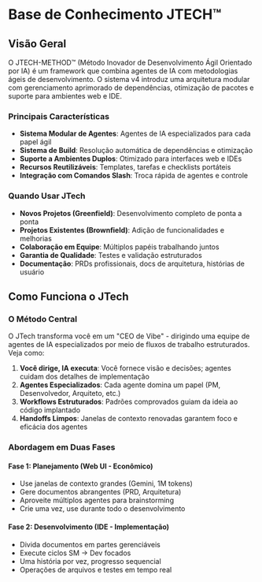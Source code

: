 <!-- Powered by JTECH™ Core -->

# Base de Conhecimento JTECH™

## Visão Geral

O JTECH-METHOD™ (Método Inovador de Desenvolvimento Ágil Orientado por IA) é um framework que combina agentes de IA com metodologias ágeis de desenvolvimento. O sistema v4 introduz uma arquitetura modular com gerenciamento aprimorado de dependências, otimização de pacotes e suporte para ambientes web e IDE.

### Principais Características

- **Sistema Modular de Agentes**: Agentes de IA especializados para cada papel ágil
- **Sistema de Build**: Resolução automática de dependências e otimização
- **Suporte a Ambientes Duplos**: Otimizado para interfaces web e IDEs
- **Recursos Reutilizáveis**: Templates, tarefas e checklists portáteis
- **Integração com Comandos Slash**: Troca rápida de agentes e controle

### Quando Usar JTech

- **Novos Projetos (Greenfield)**: Desenvolvimento completo de ponta a ponta
- **Projetos Existentes (Brownfield)**: Adição de funcionalidades e melhorias
- **Colaboração em Equipe**: Múltiplos papéis trabalhando juntos
- **Garantia de Qualidade**: Testes e validação estruturados
- **Documentação**: PRDs profissionais, docs de arquitetura, histórias de usuário

## Como Funciona o JTech

### O Método Central

O JTech transforma você em um "CEO de Vibe" - dirigindo uma equipe de agentes de IA especializados por meio de fluxos de trabalho estruturados. Veja como:

1. **Você dirige, IA executa**: Você fornece visão e decisões; agentes cuidam dos detalhes de implementação
2. **Agentes Especializados**: Cada agente domina um papel (PM, Desenvolvedor, Arquiteto, etc.)
3. **Workflows Estruturados**: Padrões comprovados guiam da ideia ao código implantado
4. **Handoffs Limpos**: Janelas de contexto renovadas garantem foco e eficácia dos agentes

### Abordagem em Duas Fases

#### Fase 1: Planejamento (Web UI - Econômico)

- Use janelas de contexto grandes (Gemini, 1M tokens)
- Gere documentos abrangentes (PRD, Arquitetura)
- Aproveite múltiplos agentes para brainstorming
- Crie uma vez, use durante todo o desenvolvimento

#### Fase 2: Desenvolvimento (IDE - Implementação)

- Divida documentos em partes gerenciáveis
- Execute ciclos SM → Dev focados
- Uma história por vez, progresso sequencial
- Operações de arquivos e testes em tempo real
